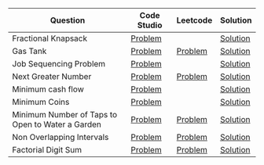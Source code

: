 | Question                                         | Code Studio                                                                            | Leetcode                                                                                  | Solution                                  |
| ------------------------------------------------ | -------------------------------------------------------------------------------------- | ----------------------------------------------------------------------------------------- | ----------------------------------------- |
| Fractional Knapsack                              | [Problem](https://www.codingninjas.com/studio/problems/975286)                         |                                                                                           | [Solution](FractionalKnapsack.java)       |
| Gas Tank                                         | [Problem](https://www.codingninjas.com/studio/problems/gas-tank_699834)                | [Problem](https://leetcode.com/problems/gas-station)                                      | [Solution](GasTank.java)                  |
| Job Sequencing Problem                           | [Problem](https://www.codingninjas.com/studio/problems/job-sequencing-problem_1169460) |                                                                                           | [Solution](JobSequenceMaxProfit.java)     |
| Next Greater Number                              | [Problem](https://www.codingninjas.com/studio/problems/next-greater-number_980529)     | [Problem](https://leetcode.com/problems/next-greater-element-iii)                         | [Solution](NextGreaterNumber.java)        |
| Minimum cash flow                                | [Problem](https://www.codingninjas.com/studio/problems/minimum-cash-flow_975372)       |                                                                                           | [Solution](MinimumCashFlow.java)          |
| Minimum Coins                                    | [Problem](https://www.codingninjas.com/studio/problems/minimum-coins_982764)           |                                                                                           | [Solution](MinimumCoin.java)              |
| Minimum Number of Taps to Open to Water a Garden | [Problem](https://www.codingninjas.com/studio/problems/minimum-fountains_893176)       | [Problem](https://leetcode.com/problems/minimum-number-of-taps-to-open-to-water-a-garden) | [Solution](MinimumTapsToWaterGarden.java) |
| Non Overlapping Intervals                        | [Problem](https://www.codingninjas.com/studio/problems/ninja-and-the-workers_3169341)  | [Problem](https://leetcode.com/problems/non-overlapping-intervals)                        | [Solution](NonOverlappingIntervals.java)  |
| Factorial Digit Sum                              | [Problem](https://www.codingninjas.com/studio/problems/fact-digit-sum_977240)          | [Problem](https://leetcode.com/problems/non-overlapping-intervals)                        | [Solution](FactDigitSum.java)             |
